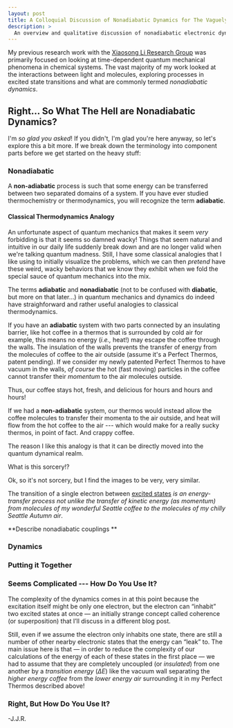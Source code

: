 ```yaml
---
layout: post
title: A Colloquial Discussion of Nonadiabatic Dynamics for The Vaguely Interested
description: >
  An overview and qualitative discussion of nonadiabatic electronic dynamics.
---
```


My previous research work with the [Xiaosong Li Research Group](http://depts.washington.edu/ligroup/)
was primarily focused on looking at time-dependent quantum mechanical phenomena
in chemical systems. The vast majority of my work looked at the interactions
between light and molecules, exploring processes in excited state transitions and
what are commonly termed  _nonadiabatic dynamics_.

## Right... So What The Hell are Nonadiabatic Dynamics?

I'm _so glad you asked_! If you didn't, I'm glad you're here anyway, so let's
explore this a bit more. If we break down the terminology into component parts
before we get started on the heavy stuff:

### Nonadiabatic

A **non-adiabatic** process is such that some energy can be transferred between two
separated domains of a system. If you have ever studied thermochemistry or
thermodynamics, you will recognize the term **adiabatic**.

#### Classical Thermodynamics Analogy
An unfortunate aspect of quantum mechanics that makes it seem _very_ forbidding
is that it seems so damned wacky! Things that seem natural and intuitive in our
daily life suddenly break down and are no longer valid when we're talking
quantum madness. Still, I have some classical analogies that I like using
to initially visualize the problems, which we can then _pretend_ have these
weird, wacky behaviors that we know they exhibit when we fold the special sauce
of quantum mechanics into the mix.

The terms **adiabatic** and **nonadiabatic** (not to be confused with **diabatic**,
but more on that later...) in quantum mechanics and dynamics do indeed have
straighforward and rather useful analogies to classical thermodynamics.

If you have an **adiabatic** system with two parts connected by an insulating barrier, like hot coffee in a thermos that is surrounded by cold
air for example, this means no energy (*i.e.,* heat!) may escape the coffee through
the walls. The insulation of the walls prevents the transfer of energy from the
molecules of coffee to the air outside (assume it's a Perfect Thermos,
patent pending). If we consider my newly patented Perfect Thermos to have
vacuum in the walls, _of course_ the hot (fast moving) particles in the coffee
cannot transfer their _momentum_ to the air molecules outside.

Thus, our coffee stays hot, fresh, and delicious for hours and hours and hours!

If we had a **non-adiabatic** system, our thermos would instead allow the
coffee molecules to transfer their momenta to the air outside, and heat will flow
from the hot coffee to the air --- which would make for a really sucky thermos,
in point of fact. And crappy coffee.

The reason I like this analogy is that it can be directly moved into the
quantum dynamical realm.

What is this sorcery!?

Ok, so it's not sorcery, but I find the images to be very, very similar.

The transition of a single electron between [excited states](https://jjradler.github.io/blog/2018-10-09-excited-states-in-chemistry/) _is an energy-transfer process not unlike the
transfer of kinetic energy (as momentum) from molecules of my wonderful Seattle
coffee to the molecules of my chilly Seattle Autumn air_.



**Describe nonadiabatic couplings **

### Dynamics

### Putting it Together

### Seems Complicated --- How Do You Use It?



The complexity of the dynamics comes in at this point because the excitation itself might be only one electron, but the electron can “inhabit” two excited states at once — an initially strange concept called coherence (or superposition) that I’ll discuss in a different blog post. 

Still, even if we assume the electron only inhabits one state, there are still a number of other nearby electronic states that the energy can “leak” to.  The main issue here is that — in order to reduce the complexity of our calculations of the energy of each of these states in the first place — we had to assume that they are completely uncoupled (or _insulated_) from one another by a _transition energy_ ($\Delta E$)  like the vacuum wall separating the _higher energy coffee_ from the _lower energy air_ surrounding it in my Perfect Thermos described above! 




### Right, But How Do You Use It?



-J.J.R.
